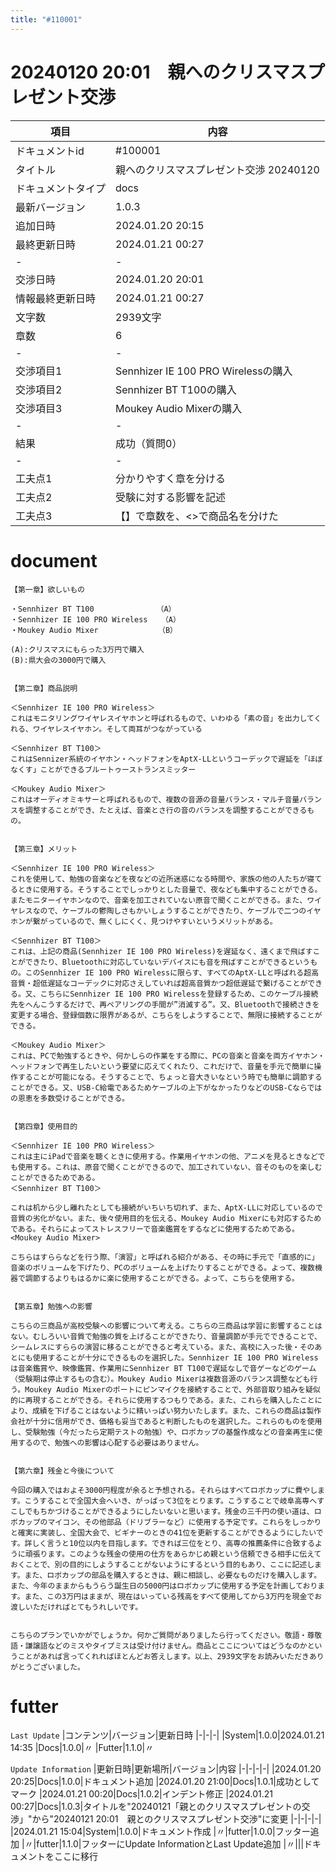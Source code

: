 ```yaml
---
title: "#110001"
---
```

# 20240120 20:01　親へのクリスマスプレゼント交渉
|項目|内容|
|-|-|
|ドキュメントid|#100001|
|タイトル|親へのクリスマスプレゼント交渉 20240120
|ドキュメントタイプ|docs|
|最新バージョン|1.0.3|
|追加日時|2024.01.20 20:15   
|最終更新日時|2024.01.21 00:27|
|-|-|
|交渉日時|2024.01.20 20:01|
|情報最終更新日時|2024.01.21 00:27|
|文字数|2939文字
|章数|6
|-|-|
|交渉項目1|Sennhizer IE 100 PRO Wirelessの購入
|交渉項目2|Sennhizer BT T100の購入
|交渉項目3|Moukey Audio Mixerの購入
|-|-|
|結果|成功（質問0）
|-|-|
|工夫点1|分かりやすく章を分ける
|工夫点2|受験に対する影響を記述
|工夫点3|【】で章数を、<>で商品名を分けた

# document

```
【第一章】欲しいもの

・Sennhizer BT T100　　　　　　    （A）    
・Sennhizer IE 100 PRO Wireless   （A）    
・Moukey Audio Mixer　　　　　     （B）  
  
(A):クリスマスにもらった3万円で購入
(B):県大会の3000円で購入


【第二章】商品説明

＜Sennhizer IE 100 PRO Wireless＞
これはモニタリングワイヤレスイヤホンと呼ばれるもので、いわゆる「素の音」を出力してくれる、ワイヤレスイヤホン。そして両耳がつながっている

＜Sennhizer BT T100＞
これはSennizer系統のイヤホン・ヘッドフォンをAptX-LLというコーデックで遅延を「ほぼなくす」ことができるブルートゥーストランスミッター

＜Moukey Audio Mixer＞
これはオーディオミキサーと呼ばれるもので、複数の音源の音量バランス・マルチ音量バランスを調整することができ、たとえば、音楽とさ行の音のバランスを調整することができるもの。


【第三章】メリット

＜Sennhizer IE 100 PRO Wireless＞
これを使用して、勉強の音楽などを夜などの近所迷惑になる時間や、家族の他の人たちが寝てるときに使用する。そうすることでしっかりとした音量で、夜なども集中することができる。またモニターイヤホンなので、音楽を加工されていない原音で聞くことができる。また、ワイヤレスなので、ケーブルの鬱陶しさもかいしょうすることができたり、ケーブルで二つのイヤホンが繋がっているので、無くしにくく、見つけやすいというメリットがある。

＜Sennhizer BT T100＞
これは、上記の商品(Sennhizer IE 100 PRO Wireless)を遅延なく、遠くまで飛ばすことができたり、Bluetoothに対応していないデバイスにも音を飛ばすことができるというもの。このSennhizer IE 100 PRO Wirelessに限らす、すべてのAptX-LLと呼ばれる超高音質・超低遅延なコーデックに対応さえしていれば超高音質かつ超低遅延で繋げることができる。又、こちらにSennhizer IE 100 PRO Wirelessを登録するため、このケーブル接続先をへんこうするだけで、再ペアリングの手間が”消滅する”。又、Bluetoothで接続さきを変更する場合、登録個数に限界があるが、こちらをしようすることで、無限に接続することができる。

＜Moukey Audio Mixer＞
これは、PCで勉強するときや、何かしらの作業をする際に、PCの音楽と音楽を両方イヤホン・ヘッドフォンで再生したいという要望に応えてくれたり、これだけで、音量を手元で簡単に操作することが可能になる。そうすることで、ちょっと音大きいなという時でも簡単に調節することができる。又、USB-C給電であるためケーブルの上下がなかったりなどのUSB-Cならではの恩恵を多数受けることができる。


【第四章】使用目的

＜Sennhizer IE 100 PRO Wireless＞
これは主にiPadで音楽を聴くときに使用する。作業用イヤホンの他、アニメを見るときなどでも使用する。これは、原音で聞くことができるので、加工されていない、音そのものを楽しむことができるためである。
＜Sennhizer BT T100＞

これは机から少し離れたとしても接続がいちいち切れず、また、AptX-LLに対応しているので音質の劣化がない。また、後々使用目的を伝える、Moukey Audio Mixerにも対応するためである。それらによってストレスフリーで音楽鑑賞をするなどに使用するためである。
<Moukey Audio Mixer>

こちらはすららなどを行う際、「演習」と呼ばれる紹介がある、その時に手元で「直感的に」音楽のボリュームを下げたり、PCのボリュームを上げたりすることができる。よって、複数機器で調節するよりもはるかに楽に使用することができる。よって、こちらを使用する。


【第五章】勉強への影響

こちらの三商品が高校受験への影響について考える。こちらの三商品は学習に影響することはない。むしろいい音質で勉強の質を上げることができたり、音量調節が手元でできることで、シームレスにすららの演習に移ることができると考えている。また、高校に入った後・そのあとにも使用することが十分にできるものを選択した。Sennhizer IE 100 PRO Wirelessは音楽鑑賞や、映像鑑賞、作業用にSennhizer BT T100で遅延なしで音ゲーなどのゲーム（受験期は停止するもの含む）。Moukey Audio Mixerは複数音源のバランス調整なども行う。Moukey Audio Mixerのポートにピンマイクを接続することで、外部音取り組みを疑似的に再現することができる。それらに使用するつもりである。また、これらを購入したことにより、成績を下げることはないように精いっぱい努力いたします。また、これらの商品は製作会社が十分に信用ができ、価格も妥当であると判断したものを選択した。これらのものを使用し、受験勉強（今だったら定期テストの勉強）や、ロボカップの基盤作成などの音楽再生に使用するので、勉強への影響は心配する必要はありません。


【第六章】残金と今後について

今回の購入ではおよそ3000円程度が余ると予想される。それらはすべてロボカップに費やします。こうすることで全国大会へいき、がっばって3位をとります。こうすることで岐阜高専へすこしでもちかづけることができるようにしたいないと思います。残金の三千円の使い道は、ロボカップのマイコン、その他部品（ドリブラーなど）に使用する予定です。これらをしっかりと確実に実装し、全国大会で、ビギナーのときの41位を更新することができるようにしたいです。詳しく言うと10位以内を目指します。できれば三位をとり、高専の推薦条件に合致するように頑張ります。このような残金の使用の仕方をあらかじめ親という信頼できる相手に伝えておくことで、別の目的にしようすることがないようにするという目的もあり、ここに記述します。また、ロボカップの部品を購入するときは、親に相談し、必要なものだけを購入します。また、今年のままからもうらう誕生日の5000円はロボカップに使用する予定を計画しております。また、この3万円はままが、現在はいっている残高をすべて使用してから3万円を現金でお渡しいただければとてもうれしいです。


こちらのプランでいかがでしょうか。何かご質問がありましたら行ってください。敬語・尊敬語・謙譲語などのミスやタイプミスは受け付けません。商品とここについてはどうなのかということがあれば言ってくれればほとんどお答えします。以上、2939文字をお読みいただきありがとうございました。
```


# futter
`Last Update`
|コンテンツ|バージョン|更新日時
|-|-|-|
|System|1.0.0|2024.01.21 14:35
|Docs|1.0.0|〃
|Futter|1.1.0|〃

`Update Information`
|更新日時|更新場所|バージョン|内容
|-|-|-|-|
|2024.01.20 20:25|Docs|1.0.0|ドキュメント追加
|2024.01.20 21:00|Docs|1.0.1|成功としてマーク
|2024.01.21 00:20|Docs|1.0.2|インデント修正
|2024.01.21 00:27|Docs|1.0.3|タイトルを"20240121「親とのクリスマスプレゼントの交渉」"から"20240121 20:01　親とのクリスマスプレゼント交渉"に変更
|-|-|-|-|
|2024.01.21 15:04|System|1.0.0|ドキュメント作成
|〃|futter|1.0.0|フッター追加
|〃|futter|1.1.0|フッターにUpdate InformationとLast Update追加
|〃|||ドキュメントをここに移行